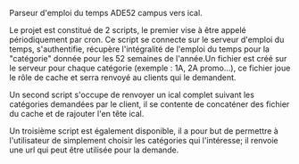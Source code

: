 Parseur d'emploi du temps ADE52 campus vers ical.

Le projet est constitué de 2 scripts, le premier vise à être appelé périodiquement par cron. Ce script se connecte sur le serveur d'emploi du temps, s'authentifie, récupère l'intégralité de l'emploi du temps pour la "catégorie" donnée pour les 52 semaines de l'année.Un fichier est créé sur le serveur pour chaque catégorie (exemple : 1A, 2A promo...), ce fichier joue le rôle de cache et serra renvoyé au clients qui le demandent.

Un second script s'occupe de renvoyer un ical complet suivant les catégories demandées par le client, il se contente de concaténer des fichier du cache et de rajouter l'en tête ical.

Un troisième script est également disponible, il a pour but de permettre à l'utilisateur de simplement choisir les catégories qui l'intéresse; il renvoie une url qui peut être utilisée pour la demande.